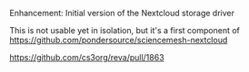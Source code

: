 Enhancement: Initial version of the Nextcloud storage driver

This is not usable yet in isolation, but it's a first component of
https://github.com/pondersource/sciencemesh-nextcloud

https://github.com/cs3org/reva/pull/1863
